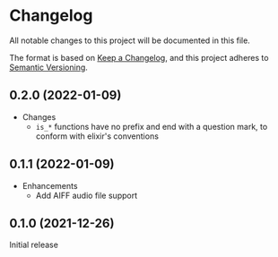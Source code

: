 # Changelog

All notable changes to this project will be documented in this file.

The format is based on [Keep a Changelog](https://keepachangelog.com/en/1.0.0/),
and this project adheres to [Semantic Versioning](https://semver.org/spec/v2.0.0.html).

## 0.2.0 (2022-01-09)

* Changes
  * `is_*` functions have no prefix and end with a question mark, to conform with elixir's conventions

## 0.1.1 (2022-01-09)

* Enhancements
  * Add AIFF audio file support

## 0.1.0 (2021-12-26)

Initial release
